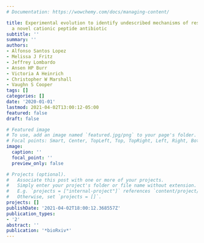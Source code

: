 ```yaml
---
# Documentation: https://wowchemy.com/docs/managing-content/

title: Experimental evolution to identify undescribed mechanisms of resistance to
  a novel cationic peptide antibiotic
subtitle: ''
summary: ''
authors:
- Alfonso Santos Lopez
- Melissa J Fritz
- Jeffrey Lombardo
- Ansen HP Burr
- Victoria A Heinrich
- Christopher W Marshall
- Vaughn S Cooper
tags: []
categories: []
date: '2020-01-01'
lastmod: 2021-04-02T13:00:12-05:00
featured: false
draft: false

# Featured image
# To use, add an image named `featured.jpg/png` to your page's folder.
# Focal points: Smart, Center, TopLeft, Top, TopRight, Left, Right, BottomLeft, Bottom, BottomRight.
image:
  caption: ''
  focal_point: ''
  preview_only: false

# Projects (optional).
#   Associate this post with one or more of your projects.
#   Simply enter your project's folder or file name without extension.
#   E.g. `projects = ["internal-project"]` references `content/project/deep-learning/index.md`.
#   Otherwise, set `projects = []`.
projects: []
publishDate: '2021-04-02T18:00:12.368557Z'
publication_types:
- '2'
abstract: ''
publication: '*bioRxiv*'
---
```

